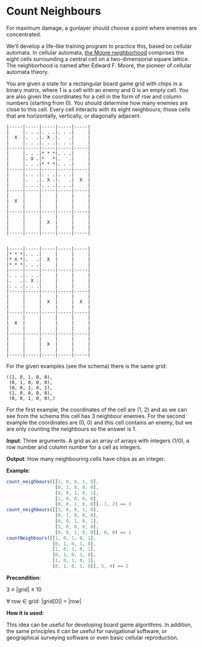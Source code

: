 # Count Neighbours

For maximum damage, a gunlayer should choose a point where enemies are concentrated.

We'll develop a life-like training program to practice this, based on cellular automata. In cellular automata, [the Moore neighborhood](https://en.wikipedia.org/wiki/Moore_neighborhood) comprises the eight cells surrounding a central cell on a two-dimensional square lattice. The neighborhood is named after Edward F. Moore, the pioneer of cellular automata theory.

You are given a state for a rectangular board game grid with chips in a binary matrix, where 1 is a cell with an enemy and 0 is an empty cell. You are also given the coordinates for a cell in the form of row and column numbers (starting from 0). You should determine how many enemies are close to this cell. Every cell interacts with its eight neighbours; those cells that are horizontally, vertically, or diagonally adjacent.

```
|-----|-----|-----|-----|-----|  
|     |. . .|. . .|. . .|     |  
|  X  |.   .|. X .|.   .|     |  
|     |. . .|. . .|. . .|     |  
|-----|-----|-----|-----|-----|  
|     |. . .|* * *|. . .|     |  
|     |. X .|*   *|.   .|     |  
|     |. . .|* * *|. . .|     |  
|-----|-----|-----|-----|-----|  
|     |. . .|. . .|. . .|     |  
|     |.   .|. X .|.   .|  X  |  
|     |. . .|. . .|. . .|     |  
|-----|-----|-----|-----|-----|  
|     |     |     |     |     |  
|  X  |     |     |     |     |  
|     |     |     |     |     |  
|-----|-----|-----|-----|-----|  
|     |     |     |     |     |  
|     |     |  X  |     |     |  
|     |     |     |     |     |  
|-----|-----|-----|-----|-----|  


|-----|-----|-----|-----|-----|  
|* * *|. . .|     |     |     |  
|* X *|.   .|  X  |     |     |  
|* * *|. . .|     |     |     |  
|-----|-----|-----|-----|-----|  
|. . .|. . .|     |     |     |  
|.   .|. X .|     |     |     |  
|. . .|. . .|     |     |     |  
|-----|-----|-----|-----|-----|  
|     |     |     |     |     |  
|     |     |  X  |     |  X  |  
|     |     |     |     |     |  
|-----|-----|-----|-----|-----|  
|     |     |     |     |     |  
|  X  |     |     |     |     |  
|     |     |     |     |     |  
|-----|-----|-----|-----|-----|  
|     |     |     |     |     |  
|     |     |  X  |     |     |  
|     |     |     |     |     |  
|-----|-----|-----|-----|-----|  
```

For the given examples (see the schema) there is the same grid:

```
((1, 0, 1, 0, 0),  
 (0, 1, 0, 0, 0),  
 (0, 0, 1, 0, 1),  
 (1, 0, 0, 0, 0),  
 (0, 0, 1, 0, 0),)  
 ```

For the first example, the coordinates of the cell are (1, 2) and as we can see from the schema this cell has 3 neighbour enemies. For the second example the coordinates are (0, 0) and this cell contains an enemy, but we are only counting the neighbours so the answer is 1.

**Input**: Three arguments. A grid as an array of arrays with integers (1/0), a row number and column number for a cell as integers.

**Output**: How many neighbouring cells have chips as an integer.

**Example**:

```javascript
count_neighbours([[1, 0, 0, 1, 0],
                  [0, 1, 0, 0, 0],
                  [0, 0, 1, 0, 1],
                  [1, 0, 0, 0, 0],
                  [0, 0, 1, 0, 0]], 1, 2) == 3
count_neighbours([[1, 0, 0, 1, 0],
                  [0, 1, 0, 0, 0],
                  [0, 0, 1, 0, 1],
                  [1, 0, 0, 0, 0],
                  [0, 0, 1, 0, 0]], 0, 0) == 1
countNeighbours([[1, 0, 1, 0, 1], 
                 [0, 1, 0, 1, 0], 
                 [1, 0, 1, 0, 1], 
                 [0, 1, 0, 1, 0], 
                 [1, 0, 1, 0, 1], 
                 [0, 1, 0, 1, 0]], 5, 4) == 2
```

**Precondition**:

3 ≤ |grid| ≤ 10

∀ row ∈ grid: |grid[0]| = |row|

**How it is used**:

This idea can be useful for developing board game algorithms. In addition, the same principles it can be useful for navigational software, or geographical surveying software or even basic cellular reproduction.